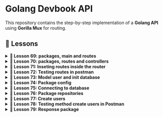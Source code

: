 # Golang Devbook API

This repository contains the step-by-step implementation of a **Golang API** using **Gorilla Mux** for routing.

## 🔹 Lessons

<details>
  <summary><strong>📌 Lesson 69: packages, main and routes</strong></summary>

### 1️⃣ Comands:
```sh
go mod init api
touch main.go
code main.go
go get github.com/gorilla/mux
mkdir src
cd src
mkdir router && cd router && touch router.go && code router.go
```
</details>

<details>
  <summary><strong>📌 Lesson 70: packages, routes and controllers</strong></summary>

### 1️⃣ Comands:
```sh
mkdir -p src/router/routes && touch src/router/routes/routes.go
code src/router/routes/routes.go
touch src/router/routes/user.go
code src/router/routes/user.go
mkdir -p src/controllers
touch src/controllers/usuarios.go
code src/controllers/usuarios.go

```
</details>

<details>
  <summary><strong>📌 Lesson 71: Inseting routes inside the router</strong></summary>
  Play the routes into the router

</details>

<details>
  <summary><strong>📌 Lesson 72: Testing routes in postman</strong></summary>

  ### 1️⃣ Comands:
```sh
mkdir postman
```
</details>

<details>
  <summary><strong>📌 Lesson 73: Model user and init database</strong></summary>

  ### 1️⃣ Comands:
```sh
mkdir -p src/models && touch src/models/user.go && code src/models/user.go
mkdir -p src/sql && touch src/sql/sql.sql && code src/sql/sql.sql
mysql -u golang -p
CREATE DATABASE IF NOT EXISTS devbook;
USE devbook;

DROP TABLE IF EXISTS users;

CREATE TABLE users (
    id INT AUTO_INCREMENT PRIMARY KEY,
    name VARCHAR(50) NOT NULL,
    nick VARCHAR(50) NOT NULL UNIQUE,
    email VARCHAR(50) NOT NULL UNIQUE,
    password VARCHAR(50) NOT NULL UNIQUE,
    created_in TIMESTAMP DEFAULT CURRENT_TIMESTAMP()
) ENGINE=INNODB;
desc users;
```
</details>

<details>
  <summary><strong>📌 Lesson 74: Package config</strong></summary>

  ### 1️⃣ Comands:
```sh
mkdir -p src/config && touch src/config/config.go && code src/config/config.go
touch .env && code .env
go get github.com/joho/godotenv
touch .env && code .env
touch .gitignore && code .gitignore
touch .env.example && code .env.example
```
</details>

<details>
  <summary><strong>📌 Lesson 75: Connecting to database</strong></summary>

  ### 1️⃣ Comands:
```sh
mkdir -p src/database && touch src/database/database.go && code src/database/database.go
go get github.com/go-sql-driver/mysql
```
</details>

<details>
  <summary><strong>📌 Lesson 76: Package repositories</strong></summary>

  ### 1️⃣ Comands:
```sh
mkdir -p src/repositories && touch src/repositories/users.go && code src/repositories/users.go
```
</details>

<details>
  <summary><strong>📌 Lesson 77: Create users</strong></summary>
</details>


<details>
  <summary><strong>📌 Lesson 78: Testing method create users in Postman</strong></summary>

```sh
go run main.go
```
</details>

<details>
  <summary><strong>📌 Lesson 79: Response package</strong></summary>

```sh
mkdir -p src/answers && touch src/answers/answers.go && code src/answers/answers.go
go run main.go
```
</details>

